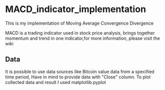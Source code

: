 # MACD_indicator_implementation

This is my implementation of Moving Average Convergence Divergence

MACD is a trading indicator used in stock price analysis, brings together momentum and trend in one indicator,for more information, please visit the wiki

## Data

It is possible to use data sources like Bitcoin value data from a specified time period, Have in mind to provide data with "Close" column.
To plot collected data and result I used matplotlib.pyplot 


